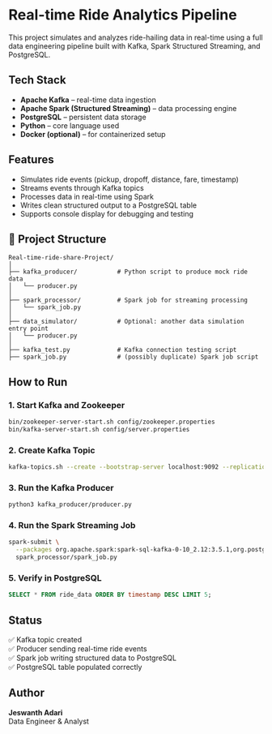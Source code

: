 # Real-time Ride Analytics Pipeline 

This project simulates and analyzes ride-hailing data in real-time using a full data engineering pipeline built with Kafka, Spark Structured Streaming, and PostgreSQL.

## Tech Stack

- **Apache Kafka** – real-time data ingestion
- **Apache Spark (Structured Streaming)** – data processing engine
- **PostgreSQL** – persistent data storage
- **Python** – core language used
- **Docker (optional)** – for containerized setup

## Features

- Simulates ride events (pickup, dropoff, distance, fare, timestamp)
- Streams events through Kafka topics
- Processes data in real-time using Spark
- Writes clean structured output to a PostgreSQL table
- Supports console display for debugging and testing

## 📂 Project Structure

```
Real-time-ride-share-Project/
│
├── kafka_producer/           # Python script to produce mock ride data
│   └── producer.py
│
├── spark_processor/          # Spark job for streaming processing
│   └── spark_job.py
│
├── data_simulator/           # Optional: another data simulation entry point
│   └── producer.py
│
├── kafka_test.py             # Kafka connection testing script
├── spark_job.py              # (possibly duplicate) Spark job script
```

## How to Run

### 1. Start Kafka and Zookeeper

```bash
bin/zookeeper-server-start.sh config/zookeeper.properties
bin/kafka-server-start.sh config/server.properties
```

### 2. Create Kafka Topic

```bash
kafka-topics.sh --create --bootstrap-server localhost:9092 --replication-factor 1 --partitions 1 --topic ride_data
```

### 3. Run the Kafka Producer

```bash
python3 kafka_producer/producer.py
```

### 4. Run the Spark Streaming Job

```bash
spark-submit \
  --packages org.apache.spark:spark-sql-kafka-0-10_2.12:3.5.1,org.postgresql:postgresql:42.2.5 \
  spark_processor/spark_job.py
```

### 5. Verify in PostgreSQL

```sql
SELECT * FROM ride_data ORDER BY timestamp DESC LIMIT 5;
```

## Status

✅ Kafka topic created  
✅ Producer sending real-time ride events  
✅ Spark job writing structured data to PostgreSQL  
✅ PostgreSQL table populated correctly  

## Author

**Jeswanth Adari**  
Data Engineer & Analyst
